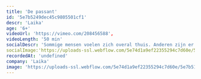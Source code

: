 ```yaml
---
title: 'De passant'
id: '5e7b5249dec45c9805501cf1'
descr: 'Laika'
age: '6+'
videoUrl: 'https://vimeo.com/208456588',
videoLength: '50 min'
socialDescr: 'Sommige mensen voelen zich overal thuis. Anderen zijn er hun hele leven naar op zoek, zwervend van hot naar her, vol verlangen naar een plek om te blijven en eindelijk thuis te komen. Maar wat is dat eigenlijk, thuis?De passant is visueel, dansant en energiek theater. Een voorstelling als een partituur, bestaande uit losse noten die zich gaandeweg op elkaar afstemmen en aan het eind muziek worden.Na Über-Ich dat door de jeugdjury van Theater Aan Zee 2015 bekroond werd met de Mu-zee-um-prijs gaat regisseur Michai Geyzen opnieuw aan de slag met dezelfde acteurs, omdat ze samen een steengoede ploeg zijn.'
socialImage:'https://uploads-ssl.webflow.com/5e74d1a9ef22355294c7d60e/5e7b5179eccc9dffc294d93a_Laike_DePassant.jpg'
recordedAt: 'undefined'
company: 'Laika'
image: 'https://uploads-ssl.webflow.com/5e74d1a9ef22355294c7d60e/5e7b5179eccc9dffc294d93a_Laike_DePassant.jpg'
---
```

